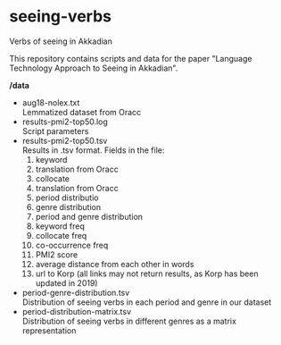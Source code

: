 # seeing-verbs
Verbs of seeing in Akkadian

This repository contains scripts and data for the paper "Language Technology Approach to Seeing in Akkadian".

**/data**  
+ aug18-nolex.txt  
   Lemmatized dataset from Oracc  
+ results-pmi2-top50.log  
   Script parameters  
+ results-pmi2-top50.tsv  
   Results in .tsv format. Fields in the file:  
   1. keyword  
   2. translation from Oracc
   3. collocate
   4. translation from Oracc  
   5. period distributio
   6. genre distribution
   7. period and genre distribution
   8. keyword freq
   9. collocate freq
   10. co-occurrence freq
   11. PMI2 score
   12. average distance from each other in words
   13. url to Korp (all links may not return results, as Korp has been updated in 2019)
+ period-genre-distribution.tsv  
   Distribution of seeing verbs in each period and genre in our dataset
+ period-distribution-matrix.tsv  
   Distribution of seeing verbs in different genres as a matrix representation
